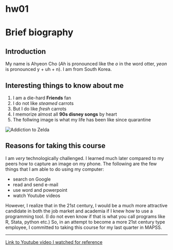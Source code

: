 # hw01

# Brief biography 
## Introduction
My name is Ahyeon Cho (*Ah* is pronounced like the *o* in the word otter, *yeon* is pronounced y + uh + n). I am from South Korea.

## Interesting things to know about me

1. I am a die-hard **Friends** fan
2. I do not like *steamed* carrots 
3. But I do like *fresh* carrots
4. I memorize almost all **90s disney songs** by heart
5. The follwing image is what my life has been like since quarantine

![Addiction to Zelda](https://pmcvariety.files.wordpress.com/2018/04/lzbotw_tvc_2.jpg)

## Reasons for taking this course
I am *very* technologically challenged. I learned much later compared to my peers how to capture an image on my phone. The following are the few things that I am able to do using my computer:

- search on Google
- read and send e-mail
- use word and powerpoint 
- watch Youtube videos

However, I realize that in the 21st century, I would be a much more attractive candidate in both the job market and academia if I knew how to use a programming tool. (I do not even know if that is what you call programs like R, Stata, python etc.) So, in an attempt to become a more 21st century type employee, I committed to taking this course for my last quarter in MAPSS.

_____________________________

[Link to Youtube video I watched for reference](https://www.youtube.com/watch?v=6A5EpqqDOdk "Go to youtube link")